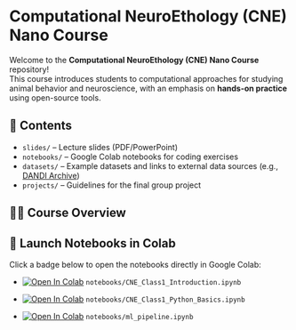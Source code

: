 # Computational NeuroEthology (CNE) Nano Course  

Welcome to the **Computational NeuroEthology (CNE) Nano Course** repository!  
This course introduces students to computational approaches for studying animal behavior and neuroscience, with an emphasis on **hands-on practice** using open-source tools.  

## 📂 Contents  
- `slides/` – Lecture slides (PDF/PowerPoint)  
- `notebooks/` – Google Colab notebooks for coding exercises  
- `datasets/` – Example datasets and links to external data sources (e.g., [DANDI Archive](https://dandiarchive.org/))  
- `projects/` – Guidelines for the final group project  

## 🧑‍🏫 Course Overview  


## 🚀 Launch Notebooks in Colab  

Click a badge below to open the notebooks directly in Google Colab:

- [![Open In Colab](https://colab.research.google.com/assets/colab-badge.svg)](https://colab.research.google.com/github/mikislin/CNE25/blob/main/notebooks/CNE_Class1_Introduction.ipynb) `notebooks/CNE_Class1_Introduction.ipynb`  
- [![Open In Colab](https://colab.research.google.com/assets/colab-badge.svg)](https://colab.research.google.com/github/mikislin/CNE25/blob/main/notebooks/CNE_Class1_Python_Basics.ipynb) `notebooks/CNE_Class1_Python_Basics.ipynb`  

- [![Open In Colab](https://colab.research.google.com/assets/colab-badge.svg)](https://colab.research.google.com/github/<your-username>/CNE-nano-course/blob/main/notebooks/ml_pipeline.ipynb) `notebooks/ml_pipeline.ipynb`  

 
